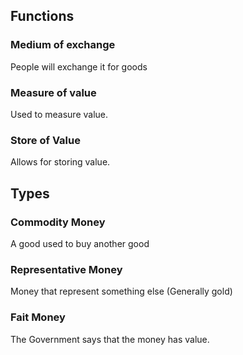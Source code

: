 ## Functions
### Medium of exchange
People will exchange it for goods
### Measure of value
Used to measure value.
### Store of Value
Allows for storing value.
## Types
### Commodity Money
A good used to buy another good
### Representative Money
Money that represent something else (Generally gold) 
### Fait Money
The Government says that the money has value.
